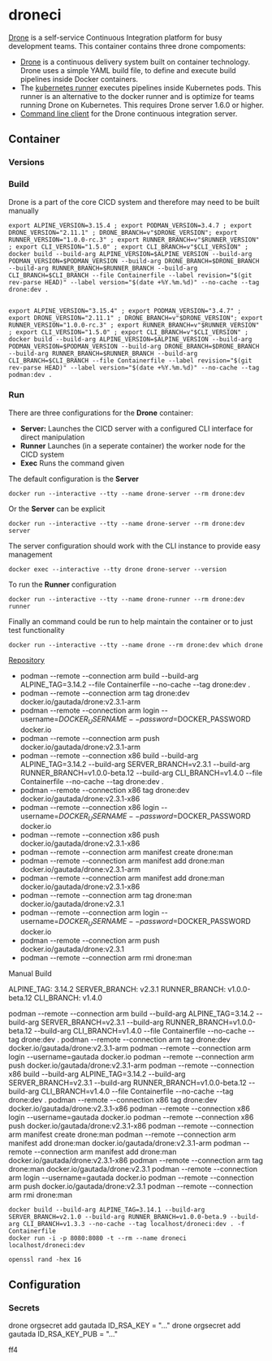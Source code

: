 # droneci

[Drone](https://www.drone.io) is a self-service Continuous Integration platform for busy development teams. This container contains three drone compoments:

- [Drone](https://github.com/harness/drone) is a continuous delivery system built on container technology. Drone uses a simple YAML build file, to define and execute build pipelines inside Docker containers.
- The [kubernetes runner](https://github.com/drone-runners/drone-runner-kube) executes pipelines inside Kubernetes pods. This runner is an alternative to the docker runner and is optimize for teams running Drone on Kubernetes. This requires Drone server 1.6.0 or higher.
- [Command line client](https://github.com/harness/drone-cli) for the Drone continuous integration server.

## Container

### Versions

### Build

Drone is a part of the core CICD system and therefore may need to be built manually

```
export ALPINE_VERSION=3.15.4 ; export PODMAN_VERSION=3.4.7 ; export DRONE_VERSION="2.11.1" ; DRONE_BRANCH=v"$DRONE_VERSION"; export RUNNER_VERSION="1.0.0-rc.3" ; export RUNNER_BRANCH=v"$RUNNER_VERSION" ; export CLI_VERSION="1.5.0" ; export CLI_BRANCH=v"$CLI_VERSION" ; docker build --build-arg ALPINE_VERSION=$ALPINE_VERSION --build-arg PODMAN_VERSION=$PODMAN_VERSION --build-arg DRONE_BRANCH=$DRONE_BRANCH --build-arg RUNNER_BRANCH=$RUNNER_BRANCH --build-arg CLI_BRANCH=$CLI_BRANCH --file Containerfile --label revision="$(git rev-parse HEAD)" --label version="$(date +%Y.%m.%d)" --no-cache --tag drone:dev .


export ALPINE_VERSION="3.15.4" ; export PODMAN_VERSION="3.4.7" ; export DRONE_VERSION="2.11.1" ; DRONE_BRANCH=v"$DRONE_VERSION"; export RUNNER_VERSION="1.0.0-rc.3" ; export RUNNER_BRANCH=v"$RUNNER_VERSION" ; export CLI_VERSION="1.5.0" ; export CLI_BRANCH=v"$CLI_VERSION" ; docker build --build-arg ALPINE_VERSION=$ALPINE_VERSION --build-arg PODMAN_VERSION=$PODMAN_VERSION --build-arg DRONE_BRANCH=$DRONE_BRANCH --build-arg RUNNER_BRANCH=$RUNNER_BRANCH --build-arg CLI_BRANCH=$CLI_BRANCH --file Containerfile --label revision="$(git rev-parse HEAD)" --label version="$(date +%Y.%m.%d)" --no-cache --tag podman:dev .

```

### Run

There are three configurations for the **Drone** container:
- **Server:** Launches the CICD server with a configured CLI interface for direct manipulation
- **Runner** Launches (in a seperate container) the worker node for the CICD system
- **Exec** Runs the command given

The default configuration is the **Server**

```
docker run --interactive --tty --name drone-server --rm drone:dev
```

Or the **Server** can be explicit

```
docker run --interactive --tty --name drone-server --rm drone:dev server
```

The server configuration should work with the CLI instance to provide easy management

```
docker exec --interactive --tty drone drone-server --version
```

To run the **Runner** configuration

```
docker run --interactive --tty --name drone-runner --rm drone:dev runner
```

Finally an command could be run to help maintain the container or to just test functionality

```
docker run --interactive --tty --name drone --rm drone:dev which drone
```






[Repository](https://github.com/drone/drone)

  - podman --remote --connection arm build --build-arg ALPINE_TAG=3.14.2  --file Containerfile --no-cache  --tag drone:dev .
  - podman --remote --connection arm tag drone:dev docker.io/gautada/drone:v2.3.1-arm
  - podman --remote --connection arm login --username=$DOCKER_USERNAME --password=$DOCKER_PASSWORD docker.io
  - podman --remote --connection arm push docker.io/gautada/drone:v2.3.1-arm
  - podman --remote --connection x86 build --build-arg ALPINE_TAG=3.14.2  --build-arg SERVER_BRANCH=v2.3.1 --build-arg RUNNER_BRANCH=v1.0.0-beta.12 --build-arg CLI_BRANCH=v1.4.0 --file Containerfile --no-cache  --tag drone:dev .
  - podman --remote --connection x86 tag drone:dev docker.io/gautada/drone:v2.3.1-x86
  - podman --remote --connection x86 login --username=$DOCKER_USERNAME --password=$DOCKER_PASSWORD docker.io
  - podman --remote --connection x86 push docker.io/gautada/drone:v2.3.1-x86
  - podman --remote --connection arm manifest create drone:man
  - podman --remote --connection arm manifest add drone:man docker.io/gautada/drone:v2.3.1-arm
  - podman --remote --connection arm manifest add drone:man docker.io/gautada/drone:v2.3.1-x86
  - podman --remote --connection arm tag drone:man docker.io/gautada/drone:v2.3.1
  - podman --remote --connection arm login --username=$DOCKER_USERNAME --password=$DOCKER_PASSWORD docker.io
  - podman --remote --connection arm push docker.io/gautada/drone:v2.3.1
  - podman --remote --connection arm rmi drone:man


Manual Build

ALPINE_TAG: 3.14.2
SERVER_BRANCH: v2.3.1
RUNNER_BRANCH: v1.0.0-beta.12
CLI_BRANCH: v1.4.0
    
podman --remote --connection arm build --build-arg ALPINE_TAG=3.14.2 --build-arg SERVER_BRANCH=v2.3.1 --build-arg RUNNER_BRANCH=v1.0.0-beta.12 --build-arg CLI_BRANCH=v1.4.0 --file Containerfile --no-cache  --tag drone:dev .
podman --remote --connection arm tag drone:dev docker.io/gautada/drone:v2.3.1-arm
podman --remote --connection arm login --username=gautada docker.io
podman --remote --connection arm push docker.io/gautada/drone:v2.3.1-arm
podman --remote --connection x86 build --build-arg ALPINE_TAG=3.14.2  --build-arg SERVER_BRANCH=v2.3.1 --build-arg RUNNER_BRANCH=v1.0.0-beta.12 --build-arg CLI_BRANCH=v1.4.0 --file Containerfile --no-cache  --tag drone:dev .
podman --remote --connection x86 tag drone:dev docker.io/gautada/drone:v2.3.1-x86
podman --remote --connection x86 login --username=gautada docker.io
podman --remote --connection x86 push docker.io/gautada/drone:v2.3.1-x86
podman --remote --connection arm manifest create drone:man
podman --remote --connection arm manifest add drone:man docker.io/gautada/drone:v2.3.1-arm
podman --remote --connection arm manifest add drone:man docker.io/gautada/drone:v2.3.1-x86
podman --remote --connection arm tag drone:man docker.io/gautada/drone:v2.3.1
podman --remote --connection arm login --username=gautada docker.io
podman --remote --connection arm push docker.io/gautada/drone:v2.3.1
podman --remote --connection arm rmi drone:man

```
docker build --build-arg ALPINE_TAG=3.14.1 --build-arg SERVER_BRANCH=v2.1.0 --build-arg RUNNER_BRANCH=v1.0.0-beta.9 --build-arg CLI_BRANCH=v1.3.3 --no-cache --tag localhost/droneci:dev . -f Containerfile
docker run -i -p 8080:8080 -t --rm --name droneci localhost/droneci:dev 
```

```
openssl rand -hex 16
```

## Configuration

### Secrets

drone orgsecret add gautada ID_RSA_KEY = "..."
drone orgsecret add gautada ID_RSA_KEY_PUB = "..."

ff4
